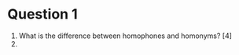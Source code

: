 
# Question 1

1. What is the difference between homophones and homonyms? <text style="text-align: right">[4]</text>
2. 